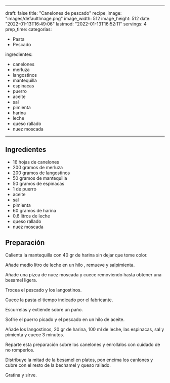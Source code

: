 
---
draft: false
title: "Canelones de pescado"
recipe_image: "images/defaultImage.png"
image_width: 512
image_height: 512
date: "2022-01-13T16:49:06"
lastmod: "2022-01-13T16:52:11"
servings: 4
prep_time: 
categorias:
  - Pasta
  - Pescado

ingredientes:
  - canelones
  - merluza
  - langostinos
  - mantequilla
  - espinacas
  - puerro
  - aceite
  - sal
  - pimienta
  - harina
  - leche
  - queso rallado
  - nuez moscada
---

## Ingredientes
- 16 hojas de canelones
- 200 gramos de merluza
- 200 gramos de langostinos
- 50 gramos de mantequilla
- 50 gramos de espinacas
- 1  de puerro
- aceite
- sal
- pimienta
- 60 gramos de harina
- 0,6 litros de leche
- queso rallado
- nuez moscada

## Preparación
Calienta la mantequilla con 40 gr de harina sin dejar que tome color.

Añade medio litro de leche en un hilo , remueve y salpimienta.

Añade una pizca de nuez moscada y cuece removiendo hasta obtener una besamel ligera.

Trocea el pescado y los langostinos.

Cuece la pasta el tiempo indicado por el fabricante.

 Escurrelas y extiende sobre un paño.

Sofríe el puerro picado y el pescado en un hilo de aceite. 

Añade los langostinos, 20 gr de harina, 100 ml de leche, las espinacas, sal y pimienta y cuece 3 minutos.

Reparte esta preparación sobre los canelones y enrollalos con cuidado de no romperlos.

Distribuye la mitad de la besamel en platos, pon encima los canlones y cubre con el resto de la bechamel y queso rallado.

Gratina y sirve. 


